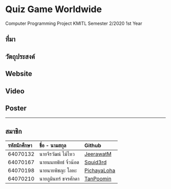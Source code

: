# Quiz Game Worldwide
Computer Programming Project KMITL Semester 2/2020 1st Year

## ที่มา



## วัตถุประสงค์



## Website



## Video



## Poster


---
สมาชิก
---

| รหัสนักศึกษา | ชื่อ - นามสกุล | Github |
| :-------- | :-------- | :--------- |
|  64070132  |  นายจีรวัฒน์ ไม้ไหว  | [JeerawatM](https://github.com/JeerawatM)   |
|  64070167  |  นายนนทพัทธ์ จิ๋วน๊อต  | [Squid3rd](https://github.com/Squid3rd)  |
|  64070198  |  นายนายพิชญะ โลหะ  | [PichayaLoha](https://github.com/PichayaLoha)   |
|  64070210  |  นายภูมินทร์ ขจรศักดา | [TanPoomin](https://github.com/TanPoomin)  |